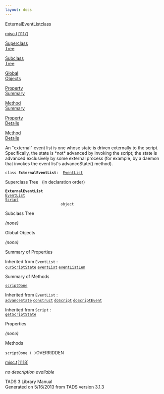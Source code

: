 ```yaml
---
layout: docs
---
```

<span class="title">ExternalEventList</span><span class="type">class</span>

[misc.t](../file/misc.t.html)\[[1117](../source/misc.t.html#1117)\]

[Superclass  
Tree](#_SuperClassTree_)

[Subclass  
Tree](#_SubClassTree_)

[Global  
Objects](#_ObjectSummary_)

[Property  
Summary](#_PropSummary_)

[Method  
Summary](#_MethodSummary_)

[Property  
Details](#_Properties_)

[Method  
Details](#_Methods_)



An "external" event list is one whose state is driven externally to the
script. Specifically, the state is \*not\* advanced by invoking the
script; the state is advanced exclusively by some external process (for
example, by a daemon that invokes the event list's advanceState()
method).

`class `**`ExternalEventList`**` :   `[`EventList`](../object/EventList.html)



<span id="_SuperClassTree_"></span>



<span class="hdln">Superclass Tree</span>   (in declaration order)



**`ExternalEventList`**  
[`EventList`](../object/EventList.html)  
[`Script`](../object/Script.html)  
`                         object`  
<span id="_SubClassTree_"></span>



<span class="hdln">Subclass Tree</span>  



*(none)* <span id="_ObjectSummary_"></span>



<span class="hdln">Global Objects</span>  



*(none)* <span id="_PropSummary_"></span>



<span class="hdln">Summary of Properties</span>  





Inherited from `EventList` :  
[`curScriptState`](../object/EventList.html#curScriptState) [`eventList`](../object/EventList.html#eventList) [`eventListLen`](../object/EventList.html#eventListLen)



<span id="_MethodSummary_"></span>



<span class="hdln">Summary of Methods</span>  



[`scriptDone`](#scriptDone)

Inherited from `EventList` :  
[`advanceState`](../object/EventList.html#advanceState) [`construct`](../object/EventList.html#construct) [`doScript`](../object/EventList.html#doScript) [`doScriptEvent`](../object/EventList.html#doScriptEvent)

Inherited from `Script` :  
[`getScriptState`](../object/Script.html#getScriptState)

<span id="_Properties_"></span>



<span class="hdln">Properties</span>  



*(none)* <span id="_Methods_"></span>



<span class="hdln">Methods</span>  



<span id="scriptDone"></span>

`scriptDone ( )`<span class="rem">OVERRIDDEN</span>

[misc.t](../file/misc.t.html)\[[1118](../source/misc.t.html#1118)\]



*no description available*





TADS 3 Library Manual  
Generated on 5/16/2013 from TADS version 3.1.3


